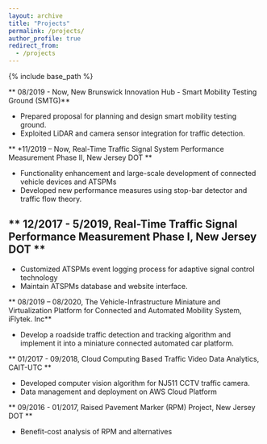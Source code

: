 ```yaml
---
layout: archive
title: "Projects"
permalink: /projects/
author_profile: true
redirect_from:
  - /projects
---
```


{% include base_path %}

** 08/2019 - Now, New Brunswick Innovation Hub - Smart Mobility Testing Ground (SMTG)** 
  * Prepared proposal for planning and design smart mobility testing ground.
  * Exploited LiDAR and camera sensor integration for traffic detection. 

** *11/2019 – Now, Real-Time Traffic Signal System Performance Measurement Phase II, New Jersey DOT ** 
  * Functionality enhancement and large-scale development of connected vehicle devices and ATSPMs
  * Developed new performance measures using stop-bar detector and traffic flow theory.

** 12/2017 - 5/2019, Real-Time Traffic Signal Performance Measurement Phase Ⅰ, New Jersey DOT ** 
------
  * Customized ATSPMs event logging process for adaptive signal control technology
  * Maintain ATSPMs database and website interface.

** 08/2019 – 08/2020, The Vehicle-Infrastructure Miniature and Virtualization Platform for Connected and Automated Mobility System, iFlytek. Inc** 
  * Develop a roadside traffic detection and tracking algorithm and implement it into a miniature connected automated car platform.

** 01/2017 - 09/2018, Cloud Computing Based Traffic Video Data Analytics, CAIT-UTC ** 
  * Developed computer vision algorithm for NJ511 CCTV traffic camera. 
  * Data management and deployment on AWS Cloud Platform

** 09/2016 - 01/2017, Raised Pavement Marker (RPM) Project, New Jersey DOT ** 
  * Benefit-cost analysis of RPM and alternatives

